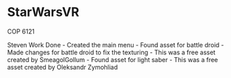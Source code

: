 # StarWarsVR
COP 6121

Steven Work Done 
    - Created the main menu
    - Found asset for battle droid
        - Made changes for battle droid to fix the texturing
        - This was a free asset created by SmeagolGollum
    - Found asset for light saber
        - This was a free asset created by Oleksandr Zymohliad

